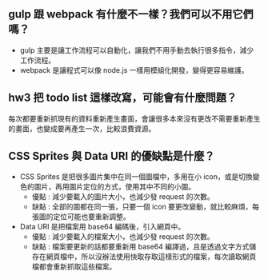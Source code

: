 ## gulp 跟 webpack 有什麼不一樣？我們可以不用它們嗎？
- gulp 主要是讓工作流程可以自動化，讓我們不用手動去執行很多指令，減少工作流程。
- webpack 是讓程式可以像 node.js 一樣用模組化開發，變得更容易維護。

## hw3 把 todo list 這樣改寫，可能會有什麼問題？
每次都要重新抓現有的資料重新產生畫面，會讓很多本來沒有更改不需要重新產生的畫面，也變成要再產生一次，比較浪費資源。

## CSS Sprites 與 Data URI 的優缺點是什麼？
- CSS Sprites 是把很多圖片集中在同一個圖檔中，多用在小 icon，或是切換變色的圖片，再用圖片定位的方式，使用其中不同的小圖。
    - 優點 : 減少要載入的圖片大小，也減少發 request 的次數。
    - 缺點 : 全部的圖都在同一張，只要一個 icon 要更改變動，就比較麻煩，每張圖的定位可能也要重新調整。
- Data URI 是把檔案用 base64 編碼後，引入網頁中。
    - 優點 : 減少要載入的檔案大小，也減少發 request 的次數。
    - 缺點 : 檔案要更新的話都要重新用 base64 編譯過，且是透過文字方式儲存在網頁檔中，所以沒辦法使用快取存取這樣形式的檔案，每次讀取網頁檔都會重新抓取這些檔案。